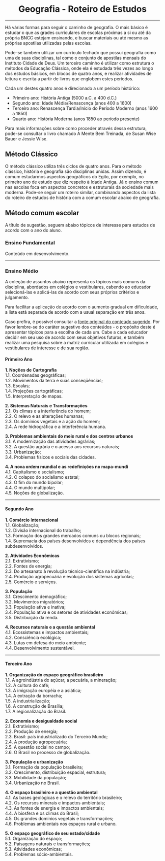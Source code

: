 <h1 align="center">Geografia - Roteiro de Estudos</h1>

---

Há várias formas para seguir o caminho de geografia. O mais básico é estudar o que as grades curriculares de escolas próximas a si ou até da própria BNCC estejam ensinando, e buscar materiais ou até mesmo as próprias apostilas utilizadas pelas escolas.

Pode-se também utilizar um currículo fechado que possui geografia como uma de suas disciplinas, tal como o conjunto de apostilas mensais do Instituto Cidade de Deus. Um terceiro caminho é utilizar como estrutura o métodos da Educação Clássica, onde ela é estudada três vezes ao longo dos estudos básicos, em blocos de quatro anos, e realizar atividades de leitura e escrita a partir de livros que englobem estes períodos.

Cada um destes quatro anos é direcionado a um período histórico:

- Primeiro ano: História Antiga (5000 a.C. a 400 d.C.)
- Segundo ano: Idade Média/Renascença (anos 400 a 1600)
- Terceiro ano: Renascença Tardia/Início do Período Moderno (anos 1600 a 1850)
- Quarto ano: História Moderna (anos 1850 ao período presente)

Para mais informações sobre como proceder através dessa estrutura, pode-se consultar o livro chamado A Mente Bem Treinada, de Susan Wise Bauer e Jessie Wise.

## Método Clássico

O método clássico utiliza três ciclos de quatro anos. Para o método clássico, história e geografia são disciplinas unidas. Assim dizendo, é comum estudarmos aspectos geográficos do Egito, por exemplo, no primeiro ano de estudo que diz respeito à Idade Antiga. Já o ensino comum nas escolas foca em aspectos concretos e estruturais da sociedade mais moderna. Pode-se seguir um roteiro similar, combinando aspectos da lista do roteiro de estudos de história com a comum escolar abaixo de geografia.

## Método comum escolar

A título de sugestão, seguem abaixo tópicos de interesse para estudos de acordo com o ano do aluno.

### Ensino Fundamental

Conteúdo em desenvolvimento.

---

### Ensino Médio

A coleção de assuntos abaixo representa os tópicos mais comuns da disciplina, abordados em colégios e vestibulares, cabendo ao educador selecioná-las e aplicá-las de acordo com seus próprios critérios e julgamento.

Para facilitar a aplicação de acordo com o aumento gradual em dificuldade, a lista está separada de acordo com a usual separação em três anos.

Caso prefira, é possível consultar a [fonte original do conteúdo sugerido](http://www.copeve.ufal.br/sistema/anexos/Curso%20Pre-Vestibular%20Conexoes%20de%20Saberes%202011/Conteudo%20Programatico%20-%20Conexoes%202011.pdf). Por favor lembre-se do caráter sugestivo dos conteúdos - o propósito deste é apresentar tópicos para a escolha de cada um. Cabe a cada educador decidir em seu uso de acordo com seus objetivos futuros, e também realizar uma pesquisa sobre a matriz curricular utilizada em colégios e vestibulares de interesse e de sua região.

#### Primeiro Ano

**1. Noções de Cartografia**  
1.1. Coordenadas geográficas;  
1.2. Movimentos da terra e suas conseqüências;  
1.3. Escalas;  
1.4. Projeções cartográficas;  
1.5. Interpretação de mapas.

**2. Sistemas Naturais e Transformações**  
2.1. Os climas e a interferência do homem;  
2.2. O relevo e as alterações humanas;  
2.3. Os domínios vegetais e a ação do homem;  
2.4. A rede hidrográfica e a interferência humana.

**3. Problemas ambientais do meio rural e dos centros urbanos**  
3.1. A modernização das atividades agrárias;  
3.2. A questão agrária e o acesso aos recursos naturais;  
3.3. Urbanização;  
3.4. Problemas físicos e sociais das cidades.

**4. A nova ordem mundial e as redefinições no mapa-mundi**  
4.1. Capitalismo e socialismo;  
4.2. O colapso do socialismo estatal;  
4.3. O fim do mundo bipolar;  
4.4. O mundo multipolar;  
4.5. Noções de globalização.

---

#### Segundo Ano

**1. Comércio Internacional**  
1.1. Globalização;  
1.2. Divisão internacional do trabalho;  
1.3. Formação dos grandes mercados comuns ou blocos regionais;  
1.4. Supremacia dos países desenvolvidos e dependência dos países subdesenvolvidos.

**2. Atividades Econômicas**  
2.1. Extrativismo;  
2.2. Fontes de energia;  
2.3. Do artesanato à revolução técnico-científica na indústria;  
2.4. Produção agropecuária e evolução dos sistemas agrícolas;  
2.5. Comércio e serviços.

**3. População**  
3.1. Crescimento demográfico;  
3.2. Movimentos migratórios;  
3.3. População ativa e inativa;  
3.4. População ativa e os setores de atividades econômicas;  
3.5. Distribuição da renda.

**4. Recursos naturais e a questão ambiental**  
4.1. Ecossistemas e impactos ambientais;  
4.2. Consciência ecológica;  
4.3. Lutas em defesa do meio ambiente;  
4.4. Desenvolvimento sustentável.

---

#### Terceiro Ano

**1. Organização do espaço geográfico brasileiro**  
1.1. A agroindústria do açúcar, a pecuária, a mineração;  
1.2. A cultura do café;  
1.3. A imigração européia e a asiática;  
1.4. A extração da borracha;  
1.5. A industrialização;  
1.6. A construção de Brasília;  
1.7. A regionalização do Brasil.

**2. Economia e desigualdade social**  
2.1. Extrativismo;  
2.2. Produção de energia;  
2.3. Brasil: país industrializado do Terceiro Mundo;  
2.4. A produção agropecuária;  
2.5. A questão social no campo;  
2.6. O Brasil no processo de globalização.

**3. População e urbanização**  
3.1. Formação da população brasileira;  
3.2. Crescimento, distribuição espacial, estrutura;  
3.3. Mobilidade da população;  
3.4. Urbanização no Brasil.

**4. O espaço brasileiro e a questão ambiental**  
4.1. As bases geológicas e o relevo do território brasileiro;  
4.2. Os recursos minerais e impactos ambientais;  
4.3. As fontes de energia e impactos ambientais;  
4.4. A biosfera e os climas do Brasil;  
4.5. Os grandes domínios vegetais e transformações;  
4.6. Problemas ambientais nos espaços rural e urbano.

**5. O espaço geográfico de seu estado/cidade**  
5.1. Organização do espaço;  
5.2. Paisagens naturais e transformações;  
5.3. Atividades econômicas;  
5.4. Problemas sócio-ambientais.
